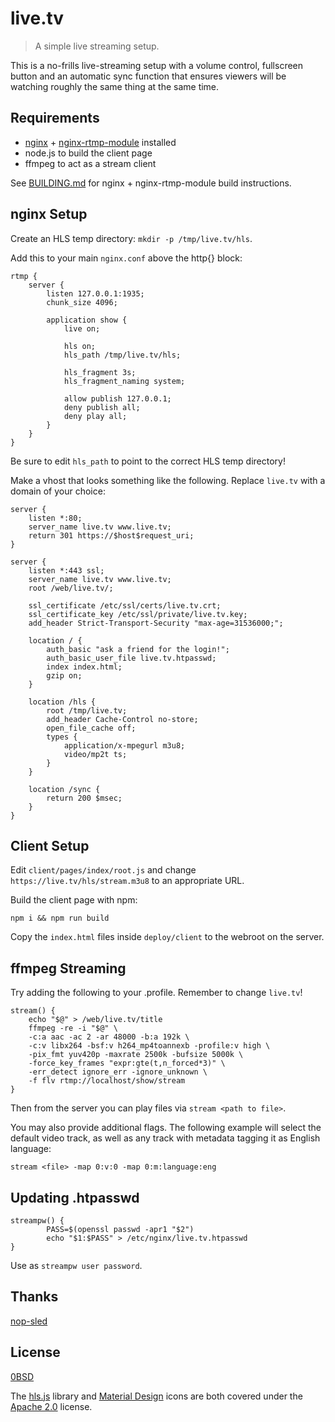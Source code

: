 # live.tv
> A simple live streaming setup.

This is a no-frills live-streaming setup with a volume control, fullscreen
button and an automatic sync function that ensures viewers will be watching
roughly the same thing at the same time.

## Requirements
* [nginx][0] + [nginx-rtmp-module][1] installed
* node.js to build the client page
* ffmpeg to act as a stream client

See [BUILDING.md][5] for nginx + nginx-rtmp-module build instructions.

## nginx Setup
Create an HLS temp directory: `mkdir -p /tmp/live.tv/hls`.

Add this to your main `nginx.conf` above the http{} block:

```
rtmp {
    server {
        listen 127.0.0.1:1935;
        chunk_size 4096;

        application show {
            live on;

            hls on;
            hls_path /tmp/live.tv/hls;

            hls_fragment 3s;
            hls_fragment_naming system;

            allow publish 127.0.0.1;
            deny publish all;
            deny play all;
        }
    }
}
```

Be sure to edit `hls_path` to point to the correct HLS temp directory!

Make a vhost that looks something like the following. Replace `live.tv` with a
domain of your choice:

```
server {
    listen *:80;
    server_name live.tv www.live.tv;
    return 301 https://$host$request_uri;
}

server {
    listen *:443 ssl;
    server_name live.tv www.live.tv;
    root /web/live.tv/;

    ssl_certificate /etc/ssl/certs/live.tv.crt;
    ssl_certificate_key /etc/ssl/private/live.tv.key;
    add_header Strict-Transport-Security "max-age=31536000;";

    location / {
        auth_basic "ask a friend for the login!";
        auth_basic_user_file live.tv.htpasswd;
        index index.html;
        gzip on;
    }

    location /hls {
        root /tmp/live.tv;
        add_header Cache-Control no-store;
        open_file_cache off;
        types {
            application/x-mpegurl m3u8;
            video/mp2t ts;
        }
    }

    location /sync {
        return 200 $msec;
    }
}
```

## Client Setup
Edit `client/pages/index/root.js` and change `https://live.tv/hls/stream.m3u8`
to an appropriate URL.

Build the client page with npm:

`npm i && npm run build`

Copy the `index.html` files inside `deploy/client` to the webroot on the server.

## ffmpeg Streaming
Try adding the following to your .profile. Remember to change `live.tv`!

```
stream() {
    echo "$@" > /web/live.tv/title
    ffmpeg -re -i "$@" \
    -c:a aac -ac 2 -ar 48000 -b:a 192k \
    -c:v libx264 -bsf:v h264_mp4toannexb -profile:v high \
    -pix_fmt yuv420p -maxrate 2500k -bufsize 5000k \
    -force_key_frames "expr:gte(t,n_forced*3)" \
    -err_detect ignore_err -ignore_unknown \
    -f flv rtmp://localhost/show/stream
}
```

Then from the server you can play files via `stream <path to file>`.

You may also provide additional flags. The following example will select the
default video track, as well as any track with metadata tagging it as English
language:

`stream <file> -map 0:v:0 -map 0:m:language:eng`

## Updating .htpasswd
```
streampw() {
        PASS=$(openssl passwd -apr1 "$2")
        echo "$1:$PASS" > /etc/nginx/live.tv.htpasswd
}
```

Use as `streampw user password`.

## Thanks
[nop-sled][1]

## License
[0BSD][2]

The [hls.js][3] library and [Material Design][6] icons are both covered under
the [Apache 2.0][4] license.

[0]: http://nginx.org/
[1]: https://github.com/arut/nginx-rtmp-module
[2]: https://opensource.org/licenses/0BSD
[3]: https://github.com/video-dev/hls.js
[4]: https://opensource.org/licenses/Apache-2.0
[5]: https://github.com/AequoreaVictoria/live.tv/blob/master/BUILDING.md
[6]: https://material.io/resources/icons/?style=baseline
[7]: https://github.com/nop-sled
